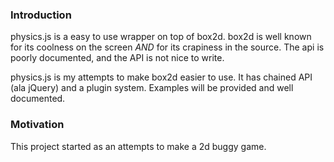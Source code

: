 ### Introduction

physics.js is a easy to use wrapper on top of box2d. box2d is well known
for its coolness on the screen *AND* for its crapiness in the source.
The api is poorly documented, and the API is not nice to write.

physics.js is my attempts to make box2d easier to use. It has
chained API (ala jQuery) and a plugin system. Examples will be
provided and well documented.

### Motivation

This project started as an attempts to make a 2d buggy game.

